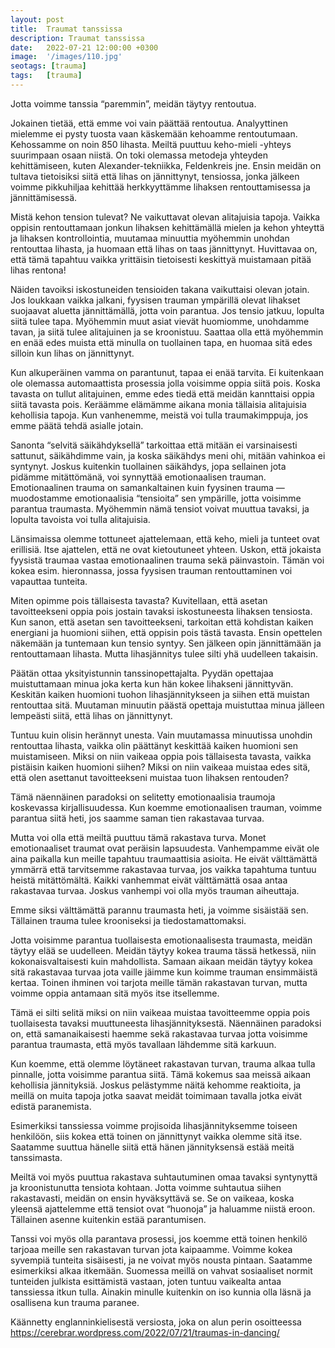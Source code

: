 ```yaml
---
layout: post
title:  Traumat tanssissa
description: Traumat tanssissa
date:   2022-07-21 12:00:00 +0300
image:  '/images/110.jpg'
seotags: [trauma]
tags:   [trauma]
---
```


Jotta voimme tanssia “paremmin”, meidän täytyy rentoutua.

Jokainen tietää, että emme voi vain päättää rentoutua. Analyyttinen mielemme ei pysty tuosta vaan käskemään kehoamme rentoutumaan. Kehossamme on noin 850 lihasta. Meiltä puuttuu keho-mieli -yhteys suurimpaan osaan niistä. On toki olemassa metodeja yhteyden kehittämiseen, kuten Alexander-tekniikka, Feldenkreis jne. Ensin meidän on tultava tietoisiksi siitä että lihas on jännittynyt, tensiossa, jonka jälkeen voimme pikkuhiljaa kehittää herkkyyttämme lihaksen rentouttamisessa ja jännittämisessä.

Mistä kehon tension tulevat? Ne vaikuttavat olevan alitajuisia tapoja. Vaikka oppisin rentouttamaan jonkun lihaksen kehittämällä mielen ja kehon yhteyttä ja lihaksen kontrollointia, muutamaa minuuttia myöhemmin unohdan rentouttaa lihasta, ja huomaan että lihas on taas jännittynyt. Huvittavaa on, että tämä tapahtuu vaikka yrittäisin tietoisesti keskittyä muistamaan pitää lihas rentona!

Näiden tavoiksi iskostuneiden tensioiden takana vaikuttaisi olevan jotain. Jos loukkaan vaikka jalkani, fyysisen trauman ympärillä olevat lihakset suojaavat aluetta jännittämällä, jotta voin parantua. Jos tensio jatkuu, lopulta siitä tulee tapa. Myöhemmin muut asiat vievät huomiomme, unohdamme tavan, ja siitä tulee alitajuinen ja se kroonistuu. Saattaa olla että myöhemmin en enää edes muista että minulla on tuollainen tapa, en huomaa sitä edes silloin kun lihas on jännittynyt.

Kun alkuperäinen vamma on parantunut, tapaa ei enää tarvita. Ei kuitenkaan ole olemassa automaattista prosessia jolla voisimme oppia siitä pois. Koska tavasta on tullut alitajuinen, emme edes tiedä että meidän kannttaisi oppia siitä tavasta pois. Keräämme elämämme aikana monia tällaisia alitajuisia kehollisia tapoja. Kun vanhenemme, meistä voi tulla traumakimppuja, jos emme päätä tehdä asialle jotain.

Sanonta “selvitä säikähdyksellä” tarkoittaa että mitään ei varsinaisesti sattunut, säikähdimme vain, ja koska säikähdys meni ohi, mitään vahinkoa ei syntynyt. Joskus kuitenkin tuollainen säikähdys, jopa sellainen jota pidämme mitättömänä, voi synnyttää emotionaalisen trauman. Emotionaalinen trauma on samankaltainen kuin fyysinen trauma — muodostamme emotionaalisia “tensioita” sen ympärille, jotta voisimme parantua traumasta. Myöhemmin nämä tensiot voivat muuttua tavaksi, ja lopulta tavoista voi tulla alitajuisia.

Länsimaissa olemme tottuneet ajattelemaan, että keho, mieli ja tunteet ovat erillisiä. Itse ajattelen, että ne ovat kietoutuneet yhteen. Uskon, että jokaista fyysistä traumaa vastaa emotionaalinen trauma sekä päinvastoin. Tämän voi kokea esim. hieronnassa, jossa fyysisen trauman rentouttaminen voi vapauttaa tunteita.

Miten opimme pois tällaisesta tavasta? Kuvitellaan, että asetan tavoitteekseni oppia pois jostain tavaksi iskostuneesta lihaksen tensiosta. Kun sanon, että asetan sen tavoitteekseni, tarkoitan että kohdistan kaiken energiani ja huomioni siihen, että oppisin pois tästä tavasta. Ensin opettelen näkemään ja tuntemaan kun tensio syntyy. Sen jälkeen opin jännittämään ja rentouttamaan lihasta. Mutta lihasjännitys tulee silti yhä uudelleen takaisin.

Päätän ottaa yksityistunnin tanssinopettajalta. Pyydän opettajaa muistuttamaan minua joka kerta kun hän kokee lihakseni jännittyvän. Keskitän kaiken huomioni tuohon lihasjännitykseen ja siihen että muistan rentouttaa sitä. Muutaman minuutin päästä opettaja muistuttaa minua jälleen lempeästi siitä, että lihas on jännittynyt.

Tuntuu kuin olisin herännyt unesta. Vain muutamassa minuutissa unohdin rentouttaa lihasta, vaikka olin päättänyt keskittää kaiken huomioni sen muistamiseen. Miksi on niin vaikeaa oppia pois tällaisesta tavasta, vaikka pistäisin kaiken huomioni siihen? Miksi on niin vaikeaa muistaa edes sitä, että olen asettanut tavoitteekseni muistaa tuon lihaksen rentouden?

Tämä näennäinen paradoksi on selitetty emotionaalisia traumoja koskevassa kirjallisuudessa. Kun koemme emotionaalisen trauman, voimme parantua siitä heti, jos saamme saman tien rakastavaa turvaa.

Mutta voi olla että meiltä puuttuu tämä rakastava turva. Monet emotionaaliset traumat ovat peräisin lapsuudesta. Vanhempamme eivät ole aina paikalla kun meille tapahtuu traumaattisia asioita. He eivät välttämättä ymmärrä että tarvitsemme rakastavaa turvaa, jos vaikka tapahtuma tuntuu heistä mitättömältä. Kaikki vanhemmat eivät välttämättä osaa antaa rakastavaa turvaa. Joskus vanhempi voi olla myös trauman aiheuttaja.

Emme siksi välttämättä parannu traumasta heti, ja voimme sisäistää sen. Tällainen trauma tulee krooniseksi ja tiedostamattomaksi.

Jotta voisimme parantua tuollaisesta emotionaalisesta traumasta, meidän täytyy elää se uudelleen. Meidän täytyy kokea trauma tässä hetkessä, niin kokonaisvaltaisesti kuin mahdollista. Samaan aikaan meidän täytyy kokea sitä rakastavaa turvaa jota vaille jäimme kun koimme trauman ensimmäistä kertaa. Toinen ihminen voi tarjota meille tämän rakastavan turvan, mutta voimme oppia antamaan sitä myös itse itsellemme.

Tämä ei silti selitä miksi on niin vaikeaa muistaa tavoitteemme oppia pois tuollaisesta tavaksi muuttuneesta lihasjännityksestä. Näennäinen paradoksi on, että samanaikaisesti haemme sekä rakastavaa turvaa jotta voisimme parantua traumasta, että myös tavallaan lähdemme sitä karkuun.

Kun koemme, että olemme löytäneet rakastavan turvan, trauma alkaa tulla pinnalle, jotta voisimme parantua siitä. Tämä kokemus saa meissä aikaan kehollisia jännityksiä. Joskus pelästymme näitä kehomme reaktioita, ja meillä on muita tapoja jotka saavat meidät toimimaan tavalla jotka eivät edistä paranemista.

Esimerkiksi tanssiessa voimme projisoida lihasjännityksemme toiseen henkilöön, siis kokea että toinen on jännittynyt vaikka olemme sitä itse. Saatamme suuttua hänelle siitä että hänen jännityksensä estää meitä tanssimasta.

Meiltä voi myös puuttua rakastava suhtautuminen omaa tavaksi syntynyttä ja kroonistunutta tensiota kohtaan. Jotta voimme suhtautua siihen rakastavasti, meidän on ensin hyväksyttävä se. Se on vaikeaa, koska yleensä ajattelemme että tensiot ovat “huonoja” ja haluamme niistä eroon. Tällainen asenne kuitenkin estää parantumisen.

Tanssi voi myös olla parantava prosessi, jos koemme että toinen henkilö tarjoaa meille sen rakastavan turvan jota kaipaamme. Voimme kokea syvempiä tunteita sisäisesti, ja ne voivat myös nousta pintaan. Saatamme esimerkiksi alkaa itkemään. Suomessa meillä on vahvat sosiaaliset normit tunteiden julkista esittämistä vastaan, joten tuntuu vaikealta antaa tanssiessa itkun tulla. Ainakin minulle kuitenkin on iso kunnia olla läsnä ja osallisena kun trauma paranee.

Käännetty englanninkielisestä versiosta, joka on alun perin osoitteessa https://cerebrar.wordpress.com/2022/07/21/traumas-in-dancing/
